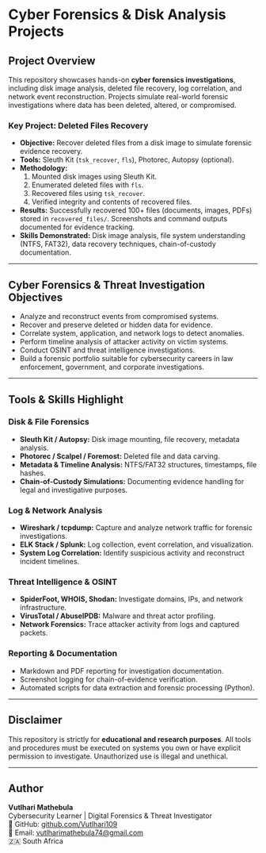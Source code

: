# Cyber Forensics & Disk Analysis Projects

## Project Overview
This repository showcases hands-on **cyber forensics investigations**, including disk image analysis, deleted file recovery, log correlation, and network event reconstruction. Projects simulate real-world forensic investigations where data has been deleted, altered, or compromised.

### Key Project: Deleted Files Recovery
- **Objective:** Recover deleted files from a disk image to simulate forensic evidence recovery.
- **Tools:** Sleuth Kit (`tsk_recover`, `fls`), Photorec, Autopsy (optional).
- **Methodology:**
  1. Mounted disk images using Sleuth Kit.
  2. Enumerated deleted files with `fls`.
  3. Recovered files using `tsk_recover`.
  4. Verified integrity and contents of recovered files.
- **Results:** Successfully recovered 100+ files (documents, images, PDFs) stored in `recovered_files/`. Screenshots and command outputs documented for evidence tracking.
- **Skills Demonstrated:** Disk image analysis, file system understanding (NTFS, FAT32), data recovery techniques, chain-of-custody documentation.

---

## Cyber Forensics & Threat Investigation Objectives
- Analyze and reconstruct events from compromised systems.
- Recover and preserve deleted or hidden data for evidence.
- Correlate system, application, and network logs to detect anomalies.
- Perform timeline analysis of attacker activity on victim systems.
- Conduct OSINT and threat intelligence investigations.
- Build a forensic portfolio suitable for cybersecurity careers in law enforcement, government, and corporate investigations.

---

## Tools & Skills Highlight

### Disk & File Forensics
- **Sleuth Kit / Autopsy:** Disk image mounting, file recovery, metadata analysis.
- **Photorec / Scalpel / Foremost:** Deleted file and data carving.
- **Metadata & Timeline Analysis:** NTFS/FAT32 structures, timestamps, file hashes.
- **Chain-of-Custody Simulations:** Documenting evidence handling for legal and investigative purposes.

### Log & Network Analysis
- **Wireshark / tcpdump:** Capture and analyze network traffic for forensic investigations.
- **ELK Stack / Splunk:** Log collection, event correlation, and visualization.
- **System Log Correlation:** Identify suspicious activity and reconstruct incident timelines.

### Threat Intelligence & OSINT
- **SpiderFoot, WHOIS, Shodan:** Investigate domains, IPs, and network infrastructure.
- **VirusTotal / AbuseIPDB:** Malware and threat actor profiling.
- **Network Forensics:** Trace attacker activity from logs and captured packets.

### Reporting & Documentation
- Markdown and PDF reporting for investigation documentation.
- Screenshot logging for chain-of-evidence verification.
- Automated scripts for data extraction and forensic processing (Python).

---

## Disclaimer
This repository is strictly for **educational and research purposes**. All tools and procedures must be executed on systems you own or have explicit permission to investigate. Unauthorized use is illegal and unethical.

---

## Author
**Vutlhari Mathebula**  
Cybersecurity Learner | Digital Forensics & Threat Investigator  
🔗 GitHub: [github.com/Vutlhari109](https://github.com/Vutlhari109)  
📧 Email: vutlharimathebula74@gmail.com  
🇿🇦 South Africa